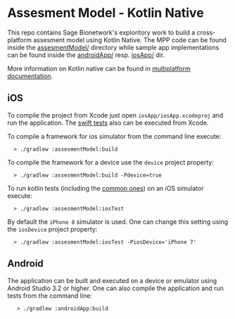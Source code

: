 # Assesment Model - Kotlin Native
This repo contains Sage Bionetwork's exploritory work to build a cross-platform assesment model using Kotlin Native.
The MPP code can be found inside the [assesmentModel/](assesmentModel/) directory while
sample app implementations can be found inside the [androidApp/](androidApp/) resp. [iosApp/](iosApp/) dir.

More information on Kotlin native can be found in [multiplatform documentation](http://kotlinlang.org/docs/reference/building-mpp-with-gradle.html).

## iOS

To compile the project from Xcode just open `iosApp/iosApp.xcodeproj` and run the application.
The [swift tests](iosApp/iosAppTests/iosAppTests.swift) also can be executed from Xcode.

To compile a framework for ios simulator from the command line execute:

```
  > ./gradlew :assesmentModel:build
```

To compile the framework for a device use the `device` project property:

```
  > ./gradlew :assesmentModel:build -Pdevice=true
```

To run kotlin tests (including the [common ones](greeting/src/commonTest/kotlin/CalculatorTest.kt))
on an iOS simulator execute:

```
  > ./gradlew :assesmentModel:iosTest
```

By default the `iPhone 8` simulator is used. One can change this setting using the `iosDevice` project property:

```
  > ./gradlew :assesmentModel:iosTest -PiosDevice='iPhone 7'
```


## Android

The application can be built and executed on a device or emulator using Android Studio 3.2 or higher.
One can also compile the application and run tests from the command line:

```
   > ./gradlew :androidApp:build
```
